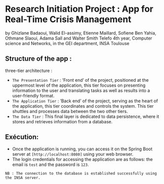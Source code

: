 # Research Initiation Project : App for Real-Time Crisis Management
by Ghizlane Badaoui, Walid El-assimy, Etienne Maillard, Sofiene Ben Yahia, Othmane Slaoui, Adama Sall and Walter Smith Telefo
4th year, Computer science and Networks, in the GEI department, INSA Toulouse

## Structure of the app :
three-tier architecture :
- `The Presentation Tier` : ’Front end’ of the project, positioned at the uppermost level of the application, this tier focuses on presenting information to the user and translating tasks as well as results
into a user-friendly format.
- `The Application Tier` :  ’Back end’ of the project, serving as the heart of the application, this tier coordinates and controls the system. This tier shuttles and processes data between the two other tiers.
- `The Data Tier` : This final layer is dedicated to data persistence, where it stores and retrieves information from a database.

## Exécution:
- Once the application is running, you can access it on the Spring Boot server at `[http://localhost:8080]` using your web browser.
- The login credentials for accessing the application are as follows: the email is `test` and the password is `123`. 

`NB : The connection to the database is established successfully using the INSA server.` 
